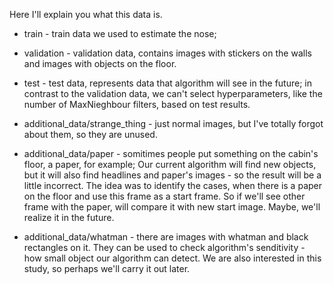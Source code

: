 Here I'll explain you what this data is.

* train - train data we used to estimate the nose;
* validation - validation data, contains images with stickers on the walls and images with objects on the floor.
* test - test data, represents data that algorithm will see in the future; in contrast to the validation data, we can't select hyperparameters, like the number of MaxNieghbour filters, based on test results.

* additional_data/strange_thing - just normal images, but I've totally forgot about them, so they are unused.
* additional_data/paper - somitimes people put something on the cabin's floor, a paper, for example; Our current algorithm will find new objects, but it will also find headlines and paper's images - so the result will be a little incorrect. The idea was to identify the cases, when there is a paper on the floor and use this frame as a start frame. So if we'll see other frame with the paper, will compare it with new start image.
  Maybe, we'll realize it in the future.
* additional_data/whatman - there are images with whatman and black rectangles on it. They can be used to check algorithm's senditivity - how small object our algorithm can detect.
  We are also interested in this study, so perhaps we'll carry it out later.